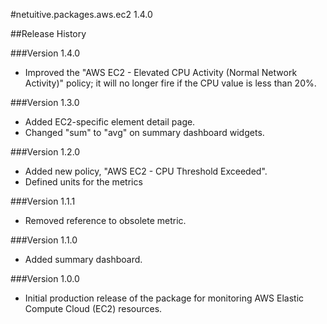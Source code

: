 #netuitive.packages.aws.ec2 1.4.0

##Release History

###Version 1.4.0

* Improved the "AWS EC2 - Elevated CPU Activity (Normal Network Activity)" policy; it will no longer fire if the CPU value is less than 20%.

###Version 1.3.0

* Added EC2-specific element detail page.
* Changed "sum" to "avg" on summary dashboard widgets.

###Version 1.2.0

* Added new policy, "AWS EC2 - CPU Threshold Exceeded".
* Defined units for the metrics

###Version 1.1.1

* Removed reference to obsolete metric.

###Version 1.1.0

* Added summary dashboard.

###Version 1.0.0

* Initial production release of the package for monitoring AWS Elastic Compute Cloud (EC2) resources.
